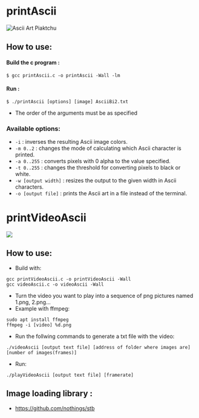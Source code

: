 # printAscii
![Ascii Art Piaktchu](https://i.imgur.com/y3mM7FM.png)

## How to use:
#### Build the c program :
```console
$ gcc printAscii.c -o printAscii -Wall -lm
```
#### Run :
```console
$ ./printAscii [options] [image] AsciiBi2.txt
```
- The order of the arguments must be as specified 
### Available options:
- `-i` : inverses the resulting Ascii image colors.
- `-m 0..2` : changes the mode of calculating which Ascii character is printed. 
- `-a 0..255` : converts pixels with 0 alpha to the value specified.
- `-t 0..255` : changes the threshold for converting pixels to black or white.
- `-w [output width]` : resizes the output to the given width in Ascii characters.
- `-o [output file]` : prints the Ascii art in a file instead of the terminal.

# printVideoAscii
![](https://github.com/zxkeyy/printAscii/blob/master/local/spiningEarthAscii.gif)

## How to use:
- Build with:
```
gcc printVideoAscii.c -o printVideoAscii -Wall
gcc videoAscii.c -o videoAscii -Wall
```
- Turn the video you want to play into a sequence of png pictures named 1.png, 2.png...
- Example with ffmpeg:
```
sudo apt install ffmpeg
ffmpeg -i [video] %d.png
```
- Run the follwing commands to generate a txt file with the video:
```
./videoAscii [output text file] [address of folder where images are] [number of images(frames)]
```
- Run:
```
./playVideoAscii [output text file] [framerate]
```
## Image loading library :
- https://github.com/nothings/stb
